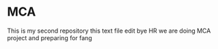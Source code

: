 # MCA
This is my second repository
this text file edit bye HR
we are doing MCA project
and preparing for fang
